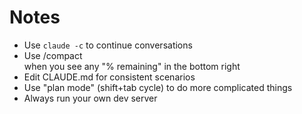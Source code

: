 # Notes

- Use `claude -c` to continue conversations
- Use /compact <summary> when you see any "% remaining" in the bottom right
- Edit CLAUDE.md for consistent scenarios
- Use "plan mode" (shift+tab cycle) to do more complicated things
- Always run your own dev server


